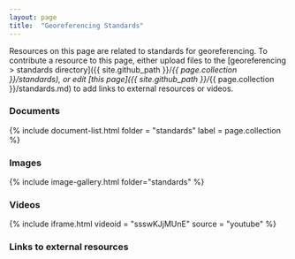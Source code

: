 ```yaml
---
layout: page
title:  "Georeferencing Standards"
---
```


Resources on this page are related to standards for georeferencing. To contribute a resource to this page, either upload files to the [georeferencing > standards directory]({{ site.github_path }}/_{{ page.collection }}/standards), or edit [this page]({{ site.github_path }}/_{{ page.collection }}/standards.md) to add links to external resources or videos.

### Documents

{% include document-list.html folder = "standards" label = page.collection %}

### Images

{% include image-gallery.html folder="standards" %}

### Videos

<!-- Add a video link by copying the code in the line that begins with "include" onto
a new line. Then...

(1) Replace "videoid" with the video id of your video, e.g. if the link to your video
is "https://player.vimeo.com/video/408990525" then the video id is "408990525"

(2) Make sure the source is correct; you may only link videos available on
"vimeo" or "youtube"

{% include iframe.html videoid = "408990525" source = "vimeo" %}
-->

{% include iframe.html videoid = "ssswKJjMUnE" source = "youtube" %}

### Links to external resources

<!-- Add a new link to an external resource by copying the code in the line
below onto a new line and replacing "title" with your desired title and "url" with the link.

- [title](url)
-->
